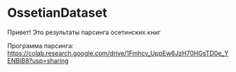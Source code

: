 # OssetianDataset

Привет! Это результаты парсинга осетинских книг

Программа парсинга: https://colab.research.google.com/drive/1Fmhcv_UppEw6JzH70HGsTD0e_YENBlB8?usp=sharing
